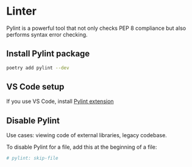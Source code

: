 # Linter

Pylint is a powerful tool that not only checks PEP 8 compliance but also performs syntax error checking.

## Install Pylint package

```sh
poetry add pylint --dev
```


## VS Code setup

If you use VS Code, install [Pylint extension](https://marketplace.visualstudio.com/items?itemName=ms-python.pylint)


## Disable Pylint

Use cases: viewing code of external libraries, legacy codebase.

To disable Pylint for a file, add this at the beginning of a file:
```py
# pylint: skip-file
```
